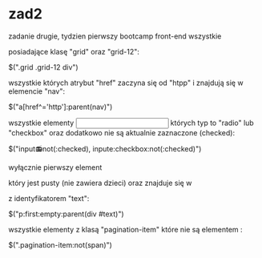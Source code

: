 # zad2
zadanie drugie, tydzien pierwszy bootcamp front-end
wszystkie <div> posiadające klasę "grid" oraz "grid-12":   

$(".grid .grid-12 div")

wszystkie <a> których atrybut "href" zaczyna się od "htpp" i znajdują się w elemencie "nav":

$("a[href^='http']:parent(nav)")

wszystkie elementy <input> których typ to "radio" lub "checkbox" oraz dodatkowo nie są aktualnie zaznaczone (checked):

$("input:radio:not(:checked), inpute:checkbox:not(:checked)")

wyłącznie pierwszy element <p> który jest pusty (nie zawiera dzieci) oraz znajduje się w <div> z identyfikatorem "text":

$("p:first:empty:parent(div #text)")

wszystkie elementy z klasą "pagination-item" które nie są elementem <span> :

$(".pagination-item:not(span)")
